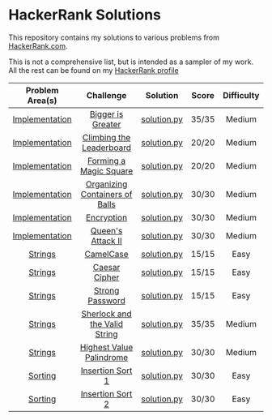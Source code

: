 # HackerRank Solutions

This repository contains my solutions to various problems from [HackerRank.com](https://www.hackerrank.com).

This is not a comprehensive list, but is intended as a sampler of my work. All the rest can be found on my [HackerRank profile](https://www.hackerrank.com/MBailey019)

|                                          Problem Area(s)                                               |                                                              Challenge                                                              |                                                                                  Solution                                                                                 |  Score  |Difficulty|
|:------------------------------------------------------------------------------------------------------:|:-----------------------------------------------------------------------------------------------------------------------------------:|:-------------------------------------------------------------------------------------------------------------------------------------------------------------------------:|:-------:|:--------:|
|[Implementation](https://github.com/MBailey019/hackerrank-solutions/tree/master/Implementation)         |[Bigger is Greater](https://www.hackerrank.com/challenges/bigger-is-greater/problem)                                                 |[solution.py](https://github.com/MBailey019/hackerrank-solutions/blob/master/Implementation/Bigger%20is%20Greater/solution.py)                                             |35/35    |Medium    |
|[Implementation](https://github.com/MBailey019/hackerrank-solutions/tree/master/Implementation)         |[Climbing the Leaderboard](https://www.hackerrank.com/challenges/climbing-the-leaderboard/problem)                                   |[solution.py](https://github.com/MBailey019/hackerrank-solutions/blob/master/Implementation/Climbing%20the%20Leaderboard/solution.py)                                      |20/20    |Medium    |
|[Implementation](https://github.com/MBailey019/hackerrank-solutions/tree/master/Implementation)         |[Forming a Magic Square](https://www.hackerrank.com/challenges/magic-square-forming/problem)                                         |[solution.py](https://github.com/MBailey019/hackerrank-solutions/blob/master/Implementation/Forming%20a%20Magic%20Square/solution.py)                                      |20/20    |Medium    |
|[Implementation](https://github.com/MBailey019/hackerrank-solutions/tree/master/Implementation)         |[Organizing Containers of Balls](https://www.hackerrank.com/challenges/organizing-containers-of-balls/problem)                       |[solution.py](https://github.com/MBailey019/hackerrank-solutions/blob/master/Implementation/Organizing%20Containers%20of%20Balls/solution.py)                              |30/30    |Medium    |
|[Implementation](https://github.com/MBailey019/hackerrank-solutions/tree/master/Implementation)         |[Encryption](https://www.hackerrank.com/challenges/encryption/problem)                                                               |[solution.py](https://github.com/MBailey019/hackerrank-solutions/blob/master/Implementation/Encryption/solution.py)                                                        |30/30    |Medium    |
|[Implementation](https://github.com/MBailey019/hackerrank-solutions/tree/master/Implementation)         |[Queen's Attack II](https://www.hackerrank.com/challenges/queens-attack-2/problem)                                                   |[solution.py](https://github.com/MBailey019/hackerrank-solutions/blob/master/Implementation/Queen-s%20Attack%20II/solution.py)                                             |30/30    |Medium    |
|[Strings](https://github.com/MBailey019/hackerrank-solutions/tree/master/Strings)                       |[CamelCase](https://www.hackerrank.com/challenges/camelcase/problem)                                                                 |[solution.py](https://github.com/MBailey019/hackerrank-solutions/blob/master/Strings/CamelCase/solution.py)                                                                |15/15    |Easy      |
|[Strings](https://github.com/MBailey019/hackerrank-solutions/tree/master/Strings)                       |[Caesar Cipher](https://www.hackerrank.com/challenges/caesar-cipher-1/problem)                                                       |[solution.py](https://github.com/MBailey019/hackerrank-solutions/blob/master/Strings/Caesar%20Cypher/solution.py)                                                          |15/15    |Easy      |
|[Strings](https://github.com/MBailey019/hackerrank-solutions/tree/master/Strings)                       |[Strong Password](https://www.hackerrank.com/challenges/strong-password/problem)                                                     |[solution.py](https://github.com/MBailey019/hackerrank-solutions/blob/master/Strings/Strong%20Password/solution.py)                                                        |15/15    |Easy      |
|[Strings](https://github.com/MBailey019/hackerrank-solutions/tree/master/Strings)                       |[Sherlock and the Valid String](https://www.hackerrank.com/challenges/sherlock-and-valid-string/problem)                             |[solution.py](https://github.com/MBailey019/hackerrank-solutions/blob/master/Strings/Sherlock%20and%20the%20Valid%20String/solution.py)                                    |35/35    |Medium    |
|[Strings](https://github.com/MBailey019/hackerrank-solutions/tree/master/Strings)                       |[Highest Value Palindrome](https://www.hackerrank.com/challenges/richie-rich/problem)                                                |[solution.py](https://github.com/MBailey019/hackerrank-solutions/blob/master/Strings/Highest%20Value%20Palindrome/solution.py)                                             |30/30    |Medium    |
|[Sorting](https://github.com/MBailey019/hackerrank-solutions/tree/master/Sorting)                       |[Insertion Sort 1](https://www.hackerrank.com/challenges/insertionsort1/problem)                                                     |[solution.py](https://github.com/MBailey019/hackerrank-solutions/blob/master/Sorting/Insertion%20Sort%201/solution.py)                                                     |30/30    |Easy      |
|[Sorting](https://github.com/MBailey019/hackerrank-solutions/tree/master/Sorting)                       |[Insertion Sort 2](https://www.hackerrank.com/challenges/insertionsort2/problem)                                                     |[solution.py](https://github.com/MBailey019/hackerrank-solutions/blob/master/Sorting/Insertion%20Sort%202/solution.py)                                                     |30/30    |Easy      |
